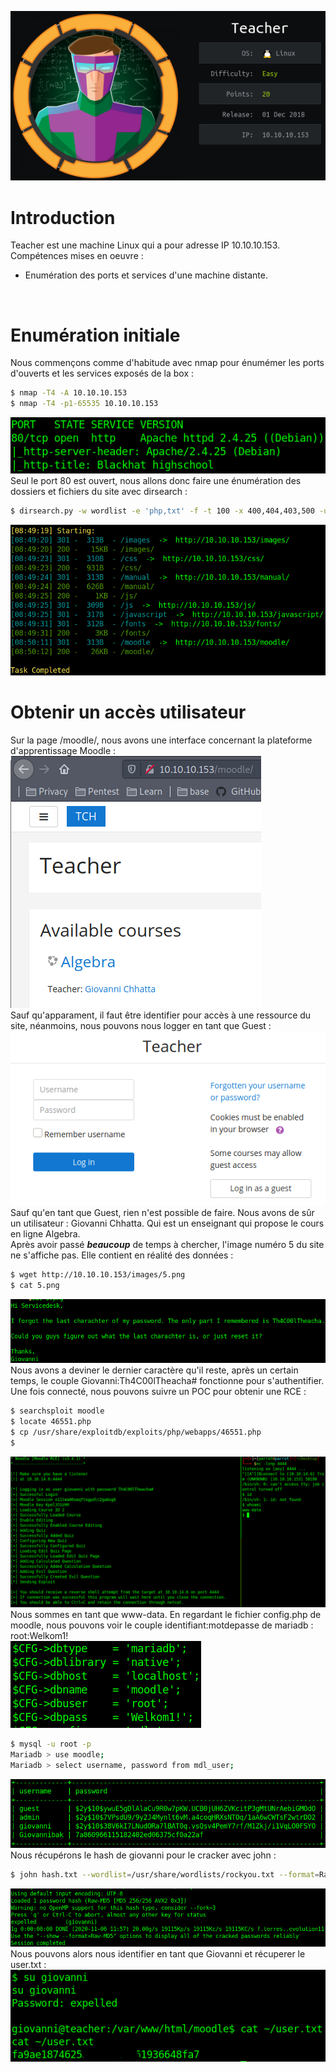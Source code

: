 ![Pic1](../img/teacher1.PNG?raw=true) </br>

# Introduction
Teacher est une machine Linux qui a pour adresse IP 10.10.10.153.</br>
Compétences mises en oeuvre :
* Enumération des ports et services d'une machine distante.
</br>

# Enumération initiale
Nous commençons comme d'habitude avec nmap pour énumémer les ports d'ouverts et les services exposés de la box :
```bash
$ nmap -T4 -A 10.10.10.153
$ nmap -T4 -p1-65535 10.10.10.153
```
![Pic2](../img/teacher2.PNG?raw=true) </br>
Seul le port 80 est ouvert, nous allons donc faire une énumération des dossiers et fichiers du site avec dirsearch :
```bash
$ dirsearch.py -w wordlist -e 'php,txt' -f -t 100 -x 400,404,403,500 -u http://10.10.10.153/
```
![Pic3](../img/teacher3.PNG?raw=true) </br>

# Obtenir un accès utilisateur
Sur la page /moodle/, nous avons une interface concernant la plateforme d'apprentissage Moodle :</br>
![Pic4](../img/teacher4.PNG?raw=true) </br>
Sauf qu'apparament, il faut être identifier pour accès à une ressource du site, néanmoins, nous pouvons nous logger en tant que Guest :</br>
![Pic5](../img/teacher5.PNG?raw=true) </br>
Sauf qu'en tant que Guest, rien n'est possible de faire. Nous avons de sûr un utilisateur : Giovanni Chhatta. Qui est un enseignant qui propose
le cours en ligne Algebra.</br>
Après avoir passé ***beaucoup*** de temps à chercher, l'image numéro 5 du site ne s'affiche pas. Elle contient en réalité des données :
```bash
$ wget http://10.10.10.153/images/5.png
$ cat 5.png
```
![Pic6](../img/teacher6.PNG?raw=true) </br>
Nous avons a deviner le dernier caractère qu'il reste, après un certain temps, le couple Giovanni:Th4C00lTheacha# fonctionne pour s'authentifier.</br>
Une fois connecté, nous pouvons suivre un POC pour obtenir une RCE :
```bash
$ searchsploit moodle
$ locate 46551.php
$ cp /usr/share/exploitdb/exploits/php/webapps/46551.php
$ 
```
![Pic8](../img/teacher8.PNG?raw=true) </br>
Nous sommes en tant que www-data. En regardant le fichier config.php de moodle, nous pouvons voir le couple identifiant:motdepasse de mariadb : root:Welkom1!</br>
![Pic9](../img/teacher9.PNG?raw=true) </br>
```bash
$ mysql -u root -p 
Mariadb > use moodle;
Mariadb > select username, password from mdl_user;
```
![Pic10](../img/teacher10.PNG?raw=true) </br>
Nous récupérons le hash de giovanni pour le cracker avec john :
```bash
$ john hash.txt --wordlist=/usr/share/wordlists/rockyou.txt --format=Raw-MD5
```
![Pic11](../img/teacher11.PNG?raw=true) </br>
Nous pouvons alors nous identifier en tant que Giovanni et récuperer le user.txt :</br>
![Pic12](../img/teacher12.PNG?raw=true) </br>

